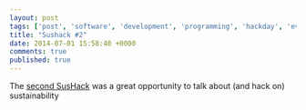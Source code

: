 ```yaml
---
layout: post
tags: ['post', 'software', 'development', 'programming', 'hackday', 'event', 'sustainability']
title: "Sushack #2"
date: 2014-07-01 15:58:40 +0000
comments: true
published: true
---
```

The [second SusHack](http://sushack.co.uk/) was a great opportunity to talk about (and hack on) sustainability

<!-- more -->
